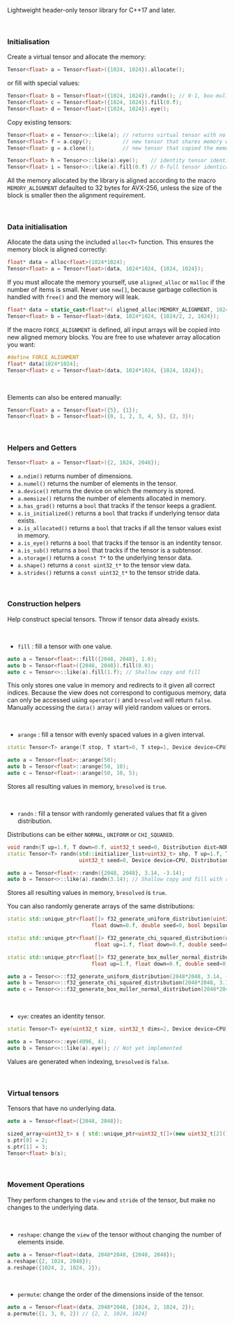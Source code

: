 
Lightweight header-only tensor library for C++17 and later.

<!--
&nbsp;

### Neural networks
```c++
#include "tensor.h"

using tensorlib::Tensor;
using std::sqrt;

class LinearNet {
  Tensor<float> w1, b1, w2, b2;

  LinearNet() {
    w1 = Tensor<float>({784, 128}, true).randn(1/sqrt(784), -1/sqrt(784), KAIMING_UNIFORM);
    w2 = Tensor<float>({128, 10}, true).randn(1/sqrt(128), -1/sqrt(128), KAIMING_UNIFORM);
    b1 = Tensor<float>({128}).randn(sqrt(128), -sqrt(128), UNIFORM);
    b2 = Tensor<float>({10}).randn(sqrt(10), -sqrt(10), UNIFORM);
  }

  operator()(Tensor<float> x) {
    x.dot(w1).add(b1).relu().dot(w2).add(b2);
  }
}
```
-->
&nbsp;


### Initialisation
Create a virtual tensor and allocate the memory:
```c++
Tensor<float> a = Tensor<float>({1024, 1024}).allocate();
```
or fill with special values:
```c++
Tensor<float> b = Tensor<float>({1024, 1024}).randn(); // 0-1, box-muller normal
Tensor<float> c = Tensor<float>({1024, 1024}).fill(0.f);
Tensor<float> d = Tensor<float>({1024, 1024}).eye();
```
Copy existing tensors:
```c++
Tensor<float> e = Tensor<>::like(a); // returns virtual tensor with no memory
Tensor<float> f = a.copy();          // new tensor that shares memory with a
Tensor<float> g = a.clone();         // new tensor that copied the memory of a
```
```c++
Tensor<float> h = Tensor<>::like(a).eye();    // identity tensor identical to a
Tensor<float> i = Tensor<>::like(a).fill(0.f) // 0-full tensor identical to a
```
All the memory allocated by the library is aligned according to the macro `MEMORY_ALIGNMENT` defaulted to 32 bytes for AVX-256, unless the size of the block is smaller then the alignment requirement.


&nbsp;

### Data initialisation

Allocate the data using the included `alloc<T>` function. This ensures the memory block is aligned correctly:
```c++
float* data = alloc<float>(1024*1024);
Tensor<float> a = Tensor<float>(data, 1024*1024, {1024, 1024});
```
If you must allocate the memory yourself, use `aligned_alloc` or `malloc` if the number of items is small. Never use `new[]`, because garbage collection is handled with `free()` and the memory will leak.
```c++
float* data = static_cast<float*>( aligned_alloc(MEMORY_ALIGNMENT, 1024*1024*sizeof(float)) );
Tensor<float> b = Tensor<float>(data, 1024*1024, {1024/2, 2, 1024});
```
If the macro `FORCE_ALIGNMENT` is defined, all input arrays will be copied into new aligned memory blocks. You are free to use whatever array allocation you want:
```c++
#define FORCE_ALIGNMENT
float* data[1024*1024];
Tensor<float> c = Tensor<float>(data, 1024*1024, {1024, 1024});
```

&nbsp;

Elements can also be entered manually:
```c++
Tensor<float> a = Tensor<float>({5}, {1});
Tensor<float> b = Tensor<float>({0, 1, 2, 3, 4, 5}, {2, 3});
```

&nbsp;

### Helpers and Getters
```c++
Tensor<float> a = Tensor<float>({2, 1024, 2048});
```
* `a.ndim()` returns number of dimensions.
* `a.numel()` returns the number of elements in the tensor.
* `a.device()` returns the device on which the memory is stored.
* `a.memsize()` returns the number of elements allocated in memory.      
* `a.has_grad()` returns a `bool` that tracks if the tensor keeps a gradient.
* `a.is_initialized()` returns a `bool` that tracks if underlying tensor data exists.       
* `a.is_allocated()` returns a `bool` that tracks if all the tensor values exist in memory.
* `a.is_eye()` returns a `bool` that tracks if the tensor is an indentity tensor.
* `a.is_sub()` returns a `bool` that tracks if the tensor is a subtensor.   
* `a.storage()` returns a `const T*` to the underlying tensor data.
* `a.shape()` returns a `const uint32_t*` to the tensor view data.
* `a.strides()` returns a `const uint32_t*` to the tensor stride data.

&nbsp;

### Construction helpers
Help construct special tensors. Throw if tensor data already exists.

&nbsp;

* `fill` : fill a tensor with one value.
```c++
auto a = Tensor<float>::fill({2048, 2048}, 1.0);
auto b = Tensor<float>({2048, 2048}).fill(0.0);
auto c = Tensor<>::like(a).fill(1.f); // Shallow copy and fill
```
This only stores one value in memory and redirects to it given all correct indices. Because the view does not correspond to contiguous memory, data can only be accessed using `operator()` and `bresolved` will return `false`. Manually accessing the `data()` array will yield random values or errors.

&nbsp;

* `arange` : fill a tensor with evenly spaced values in a given interval.
```c++
static Tensor<T> arange(T stop, T start=0, T step=1, Device device=CPU) {
```
```c++
auto a = Tensor<float>::arange(50);
auto b = Tensor<float>::arange(50, 10);
auto c = Tensor<float>::arange(50, 10, 5);
```
Stores all resulting values in memory, `bresolved` is `true`.

&nbsp;


* `randn` : fill a tensor with randomly generated values that fit a given distribution.
      
Distributions can be either `NORMAL`, `UNIFORM` or `CHI_SQUARED`.

```c++
void randn(T up=1.f, T down=0.f, uint32_t seed=0, Distribution dist=NORMAL);
static Tensor<T> randn(std::initializer_list<uint32_t> shp, T up=1.f, T down=0.f,
                       uint32_t seed=0, Device device=CPU, Distribution dist=NORMAL);
```
```c++
auto a = Tensor<float>::randn({2048, 2048}, 3.14, -3.14);
auto b = Tensor<>::like(a).randn(3.14); // Shallow copy and fill with randn()
```
Stores all resulting values in memory, `bresolved` is `true`.     
       
You can also randomly generate arrays of the same distributions:
```c++
static std::unique_ptr<float[]> f32_generate_uniform_distribution(uint32_t count, float up=1.f,
                           float down=0.f, double seed=0, bool bepsilon=false, float epsilon=0);

static std::unique_ptr<float[]> f32_generate_chi_squared_distribution(uint32_t count,
                            float up=1.f, float down=0.f, double seed=0);

static std::unique_ptr<float[]> f32_generate_box_muller_normal_distribution(uint32_t count,
                           float up=1.f, float down=0.f, double seed=0);
```
```c++
auto a = Tensor<>::f32_generate_uniform_distribution(2048*2048, 3.14, -3.14);
auto b = Tensor<>::f32_generate_chi_squared_distribution(2048*2048, 3.14, -3.14);
auto c = Tensor<>::f32_generate_box_muller_normal_distribution(2048*2048, 3.14, -3.14);
```

&nbsp;


* `eye`: creates an identity tensor.
```c++
static Tensor<T> eye(uint32_t size, uint32_t dims=2, Device device=CPU);
```
```c++
auto a = Tensor<>::eye(4096, 4);
auto b = Tensor<>::like(a).eye(); // Not yet implemented
```
Values are generated when indexing, `bresolved` is `false`.

&nbsp;

### Virtual tensors     
Tensors that have no underlying data.
```c++
auto a = Tensor<float>({2048, 2048});
```
```c++
sized_array<uint32_t> s { std::unique_ptr<uint32_t[]>(new uint32_t[2]()), 2};
s.ptr[0] = 2;
s.ptr[1] = 3;
Tensor<float> b(s);
```

&nbsp;


### Movement Operations
They perform changes to the `view` and `stride` of the tensor, but make no changes to the underlying data.


&nbsp;

* `reshape`: change the `view` of the tensor without changing the number of elements inside.
```c++
auto a = Tensor<float>(data, 2048*2048, {2048, 2048});
a.reshape({2, 1024, 2048});
a.reshape({1024, 2, 1024, 2});
```

&nbsp;

* `permute`: change the order of the dimensions inside of the tensor.
```c++
auto a = Tensor<float>(data, 2048*2048, {1024, 2, 1024, 2});
a.permute({1, 3, 0, 2}) // {2, 2, 1024, 1024}
```
